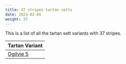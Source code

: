 ```yaml
---
title: 37 stripes tartan setts
date: 2023-02-05
weight: 37
---
```

This is a list of all the tartan sett variants with 37 stripes.

| Tartan Variant |
|---------------|
| [Ogilvie 5](/stripes/R/6/K6/R6/K6/Y7/B7/Y7/K8/R6/LN5/R6/LN5/R6/K8/Y8/B8/LN7/B7/Y7/K8/R8/K8/R15/LN2/K2/LN2/R14/LN2/K2/LN2/R14/K8/R8/K8/Y6/B6/Y/6)||
